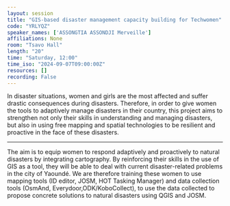 ```yaml
---
layout: session
title: "GIS-based disaster management capacity building for Techwomen"
code: "YRLYQZ"
speaker_names: ['ASSONGTIA ASSONDJI Merveille']
affiliations: None
room: "Tsavo Hall"
length: "20"
time: "Saturday, 12:00"
time_iso: "2024-09-07T09:00:00Z"
resources: []
recording: False
---
```


In disaster situations, women and girls are the most affected and suffer drastic consequences during disasters. Therefore, in order to give women the tools to adaptively manage disasters in their country, this project aims to strengthen not only their skills in understanding and managing disasters, but also in using free mapping and spatial technologies to be resilient and proactive in the face of these disasters.

<hr>

The aim is to equip women to respond adaptively and proactively to natural disasters by integrating cartography. By reinforcing their skills in the use of GIS as a tool, they will be able to deal with current disaster-related problems in the city of Yaoundé. We are therefore training these women to use mapping tools (ID editor, JOSM, HOT Tasking Manager) and data collection tools (OsmAnd, Everydoor,ODK/KoboCollect), to use the data collected to propose concrete solutions to natural disasters using QGIS and JOSM.

